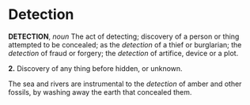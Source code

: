 # Detection

**DETECTION**, _noun_ The act of detecting; discovery of a person or thing attempted to be concealed; as the _detection_ of a thief or burglarian; the _detection_ of fraud or forgery; the _detection_ of artifice, device or a plot.

**2.** Discovery of any thing before hidden, or unknown.

The sea and rivers are instrumental to the _detection_ of amber and other fossils, by washing away the earth that concealed them.